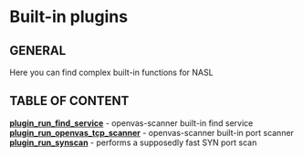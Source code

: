 # Built-in plugins

## GENERAL

Here you can find complex built-in functions for NASL

## TABLE OF CONTENT

**[plugin_run_find_service](plugin_run_find_service.md)** - openvas-scanner built-in find service
**[plugin_run_openvas_tcp_scanner](plugin_run_openvas_tcp_scanner.md)** - openvas-scanner built-in port scanner
**[plugin_run_synscan](plugin_run_synscan.md)** - performs a supposedly fast SYN port scan